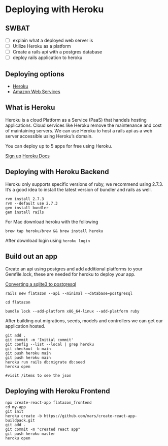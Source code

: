 # Deploying with Heroku 

## SWBAT
- [ ] explain what a deployed web server is
- [ ] Utilize Heroku as a platform 
- [ ] Create a rails api with a postgres database 
- [ ] deploy rails application to heroku 

## Deploying options
- [Heroku](https://devcenter.heroku.com/articles/getting-started-with-rails6)
- [Amazon Web Services](https://docs.aws.amazon.com/elasticbeanstalk/latest/dg/ruby-rails-tutorial.html)


## What is Heroku
Heroku is a cloud Platform as a Service (PaaS) that handels hosting applications.
Cloud services like Heroku remove the maintenance and cost of maintaining servers. 
We can use Heroku to host a rails api as a web server accessible using Heroku’s domain. 

You can deploy up to 5 apps for free using Heroku.

[Sign up](https://signup.heroku.com/devcenter)
[Heroku Docs](https://devcenter.heroku.com/categories/heroku-architecture)


## Deploying with Heroku Backend 

Heroku only supports specific versions of ruby, we recommend using 2.7.3. It’s a good idea to install the latest version of bundler and rails as well.
```
rvm install 2.7.3
rvm --default use 2.7.3
gem install bundler
gem install rails

```

For Mac download heroku with the following 
```
brew tap heroku/brew && brew install heroku

```
After download login using `heroku login`
## Build out an app
Create an api using postgres and add additional platforms to your Gemfile.lock, these are needed for heroku to deploy your app.

[Converting a sqlite3 to postgresql](https://medium.com/@virtual_khan/converting-rails-from-sqlite3-to-postgresql-d97023314a14)

```
rails new flatazon --api --minimal --database=postgresql

cd flatazon

bundle lock --add-platform x86_64-linux --add-platform ruby

```

After building out migrations, seeds, models and controllers we can get our application hosted. 

```
git add .
git commit -m 'Initial commit'
git config --list --local | grep heroku
git checkout -b main
git push heroku main
git push heroku main
heroku run rails db:migrate db:seed
heroku open

#visit /items to see the json
```
## Deploying with Heroku Frontend 

```
npx create-react-app flatazon_frontend
cd my-app
git init
heroku create -b https://github.com/mars/create-react-app-buildpack.git
git add .
git commit -m "created react app"
git push heroku master
heroku open
```